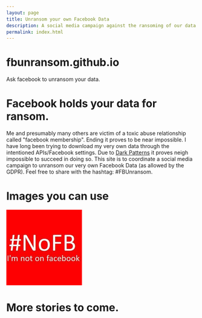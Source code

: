 ```yaml
---
layout: page
title: Unransom your own Facebook Data
description: A social media campaign against the ransoming of our data by Facebook Inc.
permalink: index.html
---
```


# fbunransom.github.io
Ask facebook to unransom your data.

# Facebook holds your data for ransom.

Me and presumably many others are victim of a toxic abuse relationship called "facebook membership". Ending it proves to be near impossible. I have long been trying to download my very own data through the intentioned APIs/Facebook settings. Due to [Dark Patterns](https://www.darkpatterns.org/) it proves neigh impossible to succeed in doing so. This site is to coordinate a social media campaign to unransom our very own Facebook Data (as allowed by the GDPR). Feel free to share with the hashtag: #FBUnransom.

# Images you can use

![Red with white letters image of #NotOnFacebook #NOFB](https://github.com/fbunransom/fbunransom.github.io/raw/main/assets/images/not%20on%20fb.jpg)

# More stories to come.

